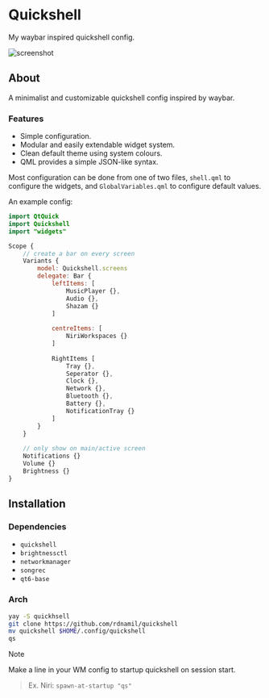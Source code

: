 # Quickshell
My waybar inspired quickshell config.

![screenshot](resources/Screenshot_001)

## About
A minimalist and customizable quickshell config inspired by waybar.
### Features
- Simple configuration.
- Modular and easily extendable widget system.
- Clean default theme using system colours.
- QML provides a simple JSON-like syntax.

Most configuration can be done from one of two files, `shell.qml` to configure the widgets, and `GlobalVariables.qml` to configure default values. 

An example config: 
```qml
import QtQuick
import Quickshell
import "widgets"

Scope {
	// create a bar on every screen
	Variants {
		model: Quickshell.screens
		delegate: Bar {
			leftItems: [
				MusicPlayer {},
				Audio {},
				Shazam {}
			]
			
			centreItems: [
				NiriWorkspaces {}
			]
			
			RightItems [
				Tray {},
				Seperator {},
				Clock {},
				Network {},
				Bluetooth {},
				Battery {},
				NotificationTray {}
			]
		}
	}
	
	// only show on main/active screen
	Notifications {}
	Volume {}
	Brightness {}
}
```

## Installation
### Dependencies
- `quickshell`
- `brightnessctl`
- `networkmanager`
- `songrec`
- `qt6-base`

### Arch
```bash
yay -S quickhsell
git clone https://github.com/rdnamil/quickshell
mv quickshell $HOME/.config/quickshell
qs
```

> [!note]
> Make a line in your WM config to startup quickshell on session start.
> > Ex. Niri: `spawn-at-startup "qs"`
